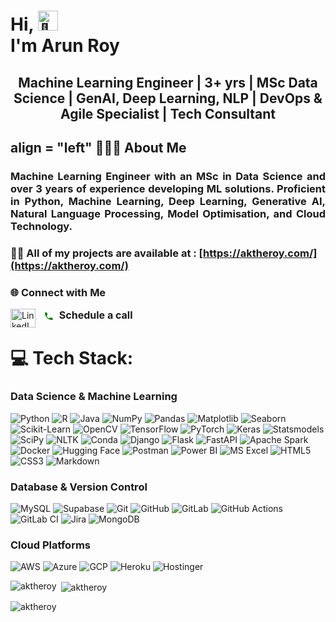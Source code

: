 <h1 align="left">Hi, <picture>
  <source srcset="https://fonts.gstatic.com/s/e/notoemoji/latest/1f44b_1f3fc/512.webp" type="image/webp">
  <img src="https://fonts.gstatic.com/s/e/notoemoji/latest/1f44b_1f3fc/512.gif" alt="👋" width="32" height="32">
</picture> 
<br>I'm Arun Roy</h1>


<h2 align="center"> Machine Learning Engineer | 3+ yrs | MSc Data Science | GenAI, Deep Learning, NLP | DevOps & Agile Specialist | Tech Consultant </h2>
<h2> align = "left" 👨🏻‍💻 About Me </h2>
<h3 align="justify">Machine Learning Engineer with an MSc in Data Science and over 3 years of experience developing ML solutions. Proficient in Python, Machine Learning, Deep Learning, Generative AI, Natural Language Processing, Model Optimisation, and Cloud Technology.</h3>


### 👨‍💻 All of my projects are available at : [https://aktheroy.com/](https://aktheroy.com/)

### 🌐 Connect with Me
<p align="left">
  <!-- LinkedIn -->
  <a href="https://www.linkedin.com/in/aktheroy/" target="_blank" rel="noreferrer">
    <img align="left" src="https://raw.githubusercontent.com/rahuldkjain/github-profile-readme-generator/master/src/images/icons/Social/linked-in-alt.svg" alt="LinkedIn" height="30" width="40" />
  </a>

<!-- Schedule a Call -->
<a href="https://calendly.com/aktheroy/call45" target="_blank" rel="noreferrer" style="text-decoration: none; font-weight: bold; font-size: 16px; margin-left: 10px;">
  <svg xmlns="http://www.w3.org/2000/svg" viewBox="0 0 24 24" fill="green" width="16px" height="16px" style="vertical-align: middle; margin-right: 5px;">
    <path d="M0 0h24v24H0z" fill="none"/>
    <path d="M6.62 10.79a15.91 15.91 0 006.59 6.59l2.2-2.2a1 1 0 011.11-.27 11.36 11.36 0 004.37.83 1 1 0 011 1v3.44a1 1 0 01-1 1A17.93 17.93 0 013 4a1 1 0 011-1h3.45a1 1 0 011 1 11.36 11.36 0 00.83 4.37 1 1 0 01-.27 1.11l-2.2 2.2z"/>
  </svg>
  Schedule a call
</a>



# 💻 Tech Stack:
### Data Science & Machine Learning
![Python](https://img.shields.io/badge/Python-3670A0?style=for-the-badge&logo=python&logoColor=ffdd54)
![R](https://img.shields.io/badge/R-%23276DC3.svg?style=for-the-badge&logo=r&logoColor=white)
![Java](https://img.shields.io/badge/Java-%23ED8B00.svg?style=for-the-badge&logo=java&logoColor=white)
![NumPy](https://img.shields.io/badge/NumPy-%23013243.svg?style=for-the-badge&logo=numpy&logoColor=white)
![Pandas](https://img.shields.io/badge/Pandas-%23150458.svg?style=for-the-badge&logo=pandas&logoColor=white)
![Matplotlib](https://img.shields.io/badge/Matplotlib-%23ffffff.svg?style=for-the-badge&logo=matplotlib&logoColor=black)
![Seaborn](https://img.shields.io/badge/Seaborn-%234CC8C4.svg?style=for-the-badge&logo=seaborn&logoColor=white)
![Scikit-Learn](https://img.shields.io/badge/Scikit--Learn-%23F7931E.svg?style=for-the-badge&logo=scikit-learn&logoColor=white)
![OpenCV](https://img.shields.io/badge/OpenCV-27338e?style=for-the-badge&logo=OpenCV&logoColor=white)
![TensorFlow](https://img.shields.io/badge/TensorFlow-%23FF6F00.svg?style=for-the-badge&logo=tensorflow&logoColor=white)
![PyTorch](https://img.shields.io/badge/PyTorch-%23EE4C2C.svg?style=for-the-badge&logo=pytorch&logoColor=white)
![Keras](https://img.shields.io/badge/Keras-%23D00000.svg?style=for-the-badge&logo=keras&logoColor=white)
![Statsmodels](https://img.shields.io/badge/Statsmodels-%23E37222.svg?style=for-the-badge&logo=python&logoColor=white)
![SciPy](https://img.shields.io/badge/SciPy-%230C55A5.svg?style=for-the-badge&logo=scipy&logoColor=white)
![NLTK](https://img.shields.io/badge/NLTK-%23327BB0.svg?style=for-the-badge&logo=python&logoColor=white)
![Conda](https://img.shields.io/badge/conda-342B029.svg?&style=for-the-badge&logo=anaconda&logoColor=white)
![Django](https://img.shields.io/badge/Django-%23092E20.svg?style=for-the-badge&logo=django&logoColor=white)
![Flask](https://img.shields.io/badge/Flask-%23000.svg?style=for-the-badge&logo=flask&logoColor=white)
![FastAPI](https://img.shields.io/badge/FastAPI-009688?style=for-the-badge&logo=fastapi&logoColor=white)
![Apache Spark](https://img.shields.io/badge/Apache%20Spark-E25A1C?style=for-the-badge&logo=apachespark&logoColor=white)
![Docker](https://img.shields.io/badge/Docker-%230db7ed.svg?style=for-the-badge&logo=docker&logoColor=white)
![Hugging Face](https://img.shields.io/badge/Hugging%20Face-fcd62a?style=for-the-badge&logo=huggingface&logoColor=black)
![Postman](https://img.shields.io/badge/Postman-FF6C37?style=for-the-badge&logo=postman&logoColor=white)
![Power BI](https://img.shields.io/badge/Power%20BI-F2C811?style=for-the-badge&logo=powerbi&logoColor=black)
![MS Excel](https://img.shields.io/badge/Microsoft%20Excel-217346?style=for-the-badge&logo=microsoft-excel&logoColor=white)
![HTML5](https://img.shields.io/badge/HTML5-%23E34F26.svg?style=for-the-badge&logo=html5&logoColor=white)
![CSS3](https://img.shields.io/badge/CSS3-%231572B6.svg?style=for-the-badge&logo=css3&logoColor=white)
![Markdown](https://img.shields.io/badge/Markdown-%23000000.svg?style=for-the-badge&logo=markdown&logoColor=white)

### Database & Version Control
![MySQL](https://img.shields.io/badge/MySQL-%234479A1.svg?style=for-the-badge&logo=mysql&logoColor=white)
![Supabase](https://img.shields.io/badge/Supabase-3ECF8E?style=for-the-badge&logo=supabase&logoColor=white)
![Git](https://img.shields.io/badge/Git-%23F05033.svg?style=for-the-badge&logo=git&logoColor=white)
![GitHub](https://img.shields.io/badge/GitHub-%23121011.svg?style=for-the-badge&logo=github&logoColor=white)
![GitLab](https://img.shields.io/badge/GitLab-%23181717.svg?style=for-the-badge&logo=gitlab&logoColor=white)
![GitHub Actions](https://img.shields.io/badge/GitHub%20Actions-%232671E5.svg?style=for-the-badge&logo=githubactions&logoColor=white)
![GitLab CI](https://img.shields.io/badge/GitLab%20CI-%23181717.svg?style=for-the-badge&logo=gitlab&logoColor=white)
![Jira](https://img.shields.io/badge/Jira-%230A0FFF.svg?style=for-the-badge&logo=jira&logoColor=white)
![MongoDB](https://img.shields.io/badge/MongoDB-47A248?style=for-the-badge&logo=mongodb&logoColor=white)

### Cloud Platforms
![AWS](https://img.shields.io/badge/Amazon%20Web%20Services-232F3E?style=for-the-badge&logo=amazon-web-services)
![Azure](https://img.shields.io/badge/Azure-%230072C6.svg?style=for-the-badge&logo=microsoft-azure&logoColor=white)
![GCP](https://img.shields.io/badge/Google%20Cloud-%234285F4.svg?style=for-the-badge&logo=google-cloud&logoColor=white)
![Heroku](https://img.shields.io/badge/Heroku-430098?style=for-the-badge&logo=heroku&logoColor=white)
![Hostinger](https://img.shields.io/badge/Hostinger-673DE6?style=for-the-badge&logo=hostinger&logoColor=white)

<p><img align="left" src="https://github-readme-stats.vercel.app/api/top-langs?username=aktheroy&show_icons=true&locale=en&layout=compact" alt="aktheroy" /></p>
<p>&nbsp;<img align="center" src="https://github-readme-stats.vercel.app/api?username=aktheroy&show_icons=true&locale=en" alt="aktheroy" /></p>

<p><img align="center" src="https://github-readme-streak-stats.herokuapp.com/?user=aktheroy&" alt="aktheroy" /></p>
